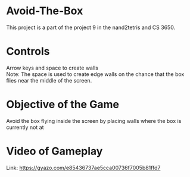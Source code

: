 # Avoid-The-Box
This project is a part of the project 9 in the nand2tetris and CS 3650.

# Controls
Arrow keys and space to create walls\
Note: The space is used to create edge walls on the chance that the box flies near the middle of the screen.

# Objective of the Game
Avoid the box flying inside the screen by placing walls where the box is currently not at

# Video of Gameplay
Link: https://gyazo.com/e85436737ae5cca00736f7005b81ffd7
